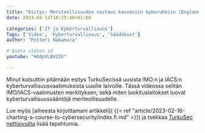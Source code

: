 ```yaml
---
title: "Esitys: Meriteollisuuden vastaus kasvaviin kyberuhkiin (Englanniksi)"
date: 2023-04-14T16:23:40+01:00

categories: ['IT ja Kyberturvallisuus']
Tags: ['Video', 'Kyberturvallisuus', 'Säädökset']
author: "Petteri Nakamura"

# Aseta videon id
youtube: "HA0pVLBU2IE"

---
```


Minut kutsuttiin pitämään esitys TurkuSecissä uusista IMO:n ja IACS:n kyberturvallisuusvaatimuksista uusille laivoille. Tässä videossa selitän IMO/IACS-vaatimusten merkityksen, sekä miten luokituslaitokset luovat kyberturvallisuussääntöjä meriteollisuudelle.

Lue myös [aiheesta kirjoittamani artikkeli]( {{< ref "article/2023-02-16-charting-a-course-to-cybersecurity/index.fi.md" >}}) ja tsekkaa [TurkuSec nettisivuilta](https://turkusec.fi/) lisää tapahtumia.

